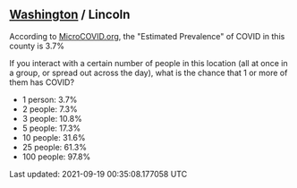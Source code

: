 
## [Washington](/united-states/washington) / Lincoln

According to [MicroCOVID.org](http://microcovid.org),
the "Estimated Prevalence" of COVID in this county is 3.7%

If you interact with a certain number of people in this location
(all at once in a group, or spread out across the day), what is the chance that
1 or more of them has COVID?

- 1 person: 3.7%
- 2 people: 7.3%
- 3 people: 10.8%
- 5 people: 17.3%
- 10 people: 31.6%
- 25 people: 61.3%
- 100 people: 97.8%

Last updated: 2021-09-19 00:35:08.177058 UTC
